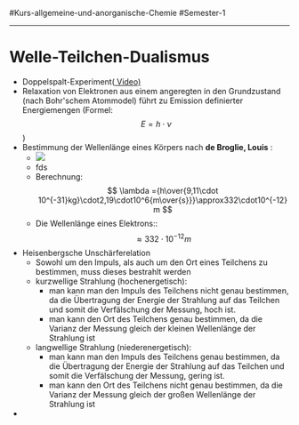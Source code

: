 #Kurs-allgemeine-und-anorganische-Chemie  #Semester-1

---

# Welle-Teilchen-Dualismus
- Doppelspalt-Experiment([ Video)](https://youtu.be/ip8cmyitHss)
- Relaxation von Elektronen aus einem angeregten in den Grundzustand (nach Bohr'schem Atommodel) führt zu Emission definierter Energiemengen (Formel: $$ E=h\cdot\nu $$)
- Bestimmung der Wellenlänge eines Körpers nach  __de Broglie, Louis__ :
	- ![](https://remnote-user-data.s3.amazonaws.com/LPpV4VkWiYjZ1cN2GD5hk-zavdtNRUY2iYZkQ4SUhYzD0M26Jgv_eIyeZRwCnb6VODWFsb4ZwjkejSd8A3tJXiat_ssrMzEAEPbJO_eaXlLbo9cMKF873hDPKzncfbXz)
	- fds
	- Berechnung: $$ \lambda ={h\over{9,11\cdot 10^{-31}kg}\cdot2,19\cdot10^6{m\over{s}}}\approx332\cdot10^{-12}m $$
	- Die Wellenlänge eines Elektrons:: $$\approx332\cdot10^{-12}m$$
- Heisenbergsche Unschärferelation
	- Sowohl um den Impuls, als auch um den Ort eines Teilchens zu bestimmen, muss dieses bestrahlt werden
	- kurzwellige Strahlung (hochenergetisch):
		- man kann man den Impuls des Teilchens nicht genau bestimmen, da die Übertragung der Energie der Strahlung auf das Teilchen und somit die Verfälschung der Messung, hoch ist.
		- man kann den Ort des Teilchens genau bestimmen, da die Varianz der Messung gleich der kleinen Wellenlänge der Strahlung ist
	- langwellige Strahlung (niederenergetisch):
		- man kann man den Impuls des Teilchens genau bestimmen, da die Übertragung der Energie der Strahlung auf das Teilchen und somit die Verfälschung der Messung, gering ist.
		- man kann den Ort des Teilchens nicht genau bestimmen, da die Varianz der Messung gleich der großen Wellenlänge der Strahlung ist
- 
